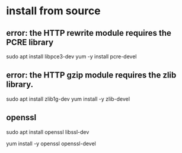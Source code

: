 # install from source 

## error: the HTTP rewrite module requires the PCRE library

sudo apt install libpce3-dev
yum -y install pcre-devel

## error: the HTTP gzip module requires the zlib library.  

sudo apt install zlib1g-dev
yum install -y zlib-devel


## openssl

sudo apt install openssl libssl-dev

yum install -y openssl openssl-devel








